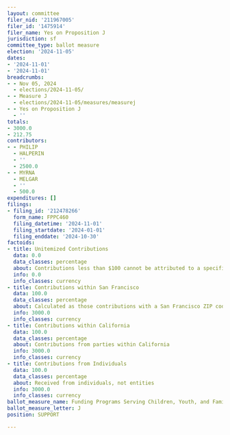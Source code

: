 ```yaml
---
layout: committee
filer_nid: '211967005'
filer_id: '1475914'
filer_name: Yes on Proposition J
jurisdiction: sf
committee_type: ballot measure
election: '2024-11-05'
dates:
- '2024-11-01'
- '2024-11-01'
breadcrumbs:
- - Nov 05, 2024
  - elections/2024-11-05/
- - Measure J
  - elections/2024-11-05/measures/measurej
- - Yes on Proposition J
  - ''
totals:
- 3000.0
- 212.75
contributors:
- - PHILIP
  - HALPERIN
  - ''
  - 2500.0
- - MYRNA
  - MELGAR
  - ''
  - 500.0
expenditures: []
filings:
- filing_id: '212478266'
  form_name: FPPC460
  filing_datetime: '2024-11-01'
  filing_startdate: '2024-01-01'
  filing_enddate: '2024-10-30'
factoids:
- title: Unitemized Contributions
  data: 0.0
  data_classes: percentage
  about: Contributions less than $100 cannot be attributed to a specific individual
  info: 0.0
  info_classes: currency
- title: Contributions within San Francisco
  data: 100.0
  data_classes: percentage
  about: Calculated as those contributions with a San Francisco ZIP code
  info: 3000.0
  info_classes: currency
- title: Contributions within California
  data: 100.0
  data_classes: percentage
  about: Contributions from parties within California
  info: 3000.0
  info_classes: currency
- title: Contributions from Individuals
  data: 100.0
  data_classes: percentage
  about: Received from individuals, not entities
  info: 3000.0
  info_classes: currency
ballot_measure_name: Funding Programs Serving Children, Youth, and Families
ballot_measure_letter: J
position: SUPPORT

---
```



